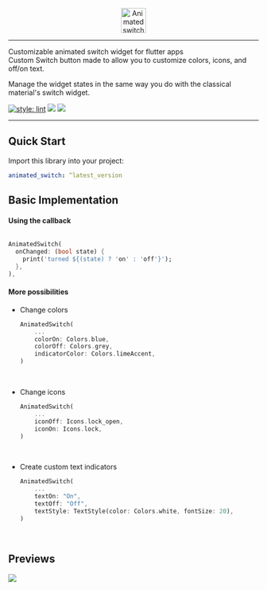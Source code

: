 <p align="center">
<img src="https://github.com/marcosjav/animated_switch/blob/master/img/switch.gif?raw=true" height="50" alt="Animated switch" />
</p>

---

Customizable animated switch widget for flutter apps
</br>
Custom Switch button made to allow you to customize colors, icons, and off/on text. 

Manage the widget states in the same way you do with the classical material's switch widget.

[![style: lint](https://img.shields.io/badge/style-lint-4BC0F5.svg)](https://pub.dev/packages/lint)   [![](https://img.shields.io/github/license/marcosjav/animated_switch)](https://github.com/marcosjav/animated_switch/blob/main/LICENSE) [![](https://img.shields.io/pub/v/animated_switch)](https://img.shields.io/pub/v/animated_switch)

---
## Quick Start

Import this library into your project:

```yaml
animated_switch: ^latest_version
```



## Basic Implementation

#### Using the callback
```dart

AnimatedSwitch(
  onChanged: (bool state) {
    print('turned ${(state) ? 'on' : 'off'}');
  },
),
```


#### More possibilities

- Change colors
    ```dart
    AnimatedSwitch(    
        ...
        colorOn: Colors.blue,
        colorOff: Colors.grey,
        indicatorColor: Colors.limeAccent,
    )
    ```
</br>

- Change icons
    ```dart
    AnimatedSwitch(
        ...
        iconOff: Icons.lock_open,
        iconOn: Icons.lock,
    )
    ```
</br>

- Create custom text indicators
    ```dart
    AnimatedSwitch(    
        ...
        textOn: "On",
        textOff: "Off",
        textStyle: TextStyle(color: Colors.white, fontSize: 20),
    )
    ```
</br>

## Previews

![](https://github.com/marcosjav/animated_switch/blob/master/img/example.gif?raw=true)